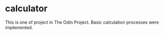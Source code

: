 # calculator
This is one of project in The Odin Project. Basic calculation processes were implemented.